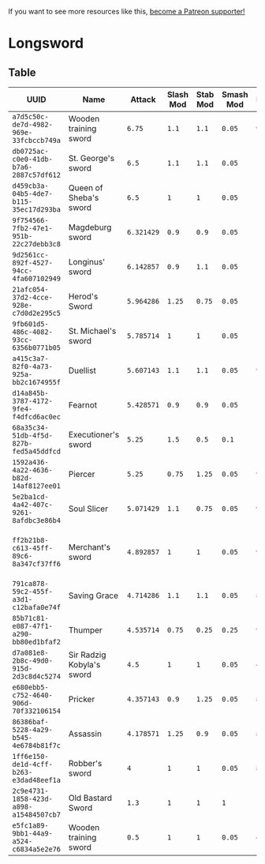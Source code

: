 <!-- TITLE: Longsword -->

If you want to see more resources like this, [become a Patreon supporter!](https://www.patreon.com/fireundubh) 

# Longsword
## Table

UUID | Name | Attack | Slash Mod | Stab Mod | Smash Mod | Defense | Str Req | Agi Req | Location
--- | --- | --- | --- | --- | --- | --- | --- | --- | ---
`a7d5c50c-de7d-4982-969e-33fcbccb749a` | Wooden training sword | `6.75` | `1.1` | `1.1` | `0.05` | `9.928572` | `8` | `0` | 
`db0725ac-c0e0-41db-b7a6-2887c57df612` | St. George's sword | `6.5` | `1.1` | `1.1` | `0.05` | `11` | `12` | `0` | Treasure map 7
`d459cb3a-04b5-4de7-b115-35ec17d293ba` | Queen of Sheba's sword | `6.5` | `1` | `1` | `0.05` | `10` | `12` | `0` | Quest reward
`9f754566-7fb2-47e1-951b-22c27debb3c8` | Magdeburg sword | `6.321429` | `0.9` | `0.9` | `0.05` | `12.64286` | `11` | `0` | Treasure map 22
`9d2561cc-892f-4527-94cc-4fa607102949` | Longinus' sword | `6.142857` | `0.9` | `1.1` | `0.05` | `11.08571` | `10` | `0` | Treasure map 24
`21afc054-37d2-4cce-928e-c7d0d2e295c5` | Herod's Sword | `5.964286` | `1.25` | `0.75` | `0.05` | `10.82857` | `10` | `0` | Sold by Rattay swordsmith
`9fb601d5-486c-4082-93cc-6356b0771b05` | St. Michael's sword | `5.785714` | `1` | `1` | `0.05` | `10.85714` | `9` | `0` | Quest reward: q_waldensians<br>Treasure map 10
`a415c3a7-82f0-4a73-925a-bb2c1674955f` | Duellist | `5.607143` | `1.1` | `1.1` | `0.05` | `9.928572` | `8` | `0` | Sold by Sassau swordsmith
`d14a845b-3787-4172-9fe4-f4dfcd6ac0ec` | Fearnot | `5.428571` | `0.9` | `0.9` | `0.05` | `10.85714` | `7` | `0` | Sold by Sassau swordsmith<br>Treasure map 6
`68a35c34-51db-4f5d-827b-fed5a45ddfcd` | Executioner's sword | `5.25` | `1.5` | `0.5` | `0.1` | `11` | `7` | `0` | q_ExecExec_executioner_chest
`1592a436-4a22-4636-b82d-14af8127ee01` | Piercer | `5.25` | `0.75` | `1.25` | `0.05` | `9.8` | `7` | `0` | Sold by Rattay swordsmith
`5e2ba1cd-4a42-407c-9261-8afdbc3e86b4` | Soul Slicer | `5.071429` | `1.1` | `0.75` | `0.05` | `9.542857` | `6` | `0` | Sold by Rattay swordsmith
`ff2b21b8-c613-45ff-89c6-8a347cf37ff6` | Merchant's sword | `4.892857` | `1` | `1` | `0.05` | `9.428572` | `5` | `0` | Sold by Rattay swordsmith<br>poi_talmberk_north_chest3<br>q_counterOffensive_pirk_chest<br>q_counterfeiters_crimeScene_chest<br>rat_garrison
`791ca878-59c2-455f-a3d1-c12bafa0e74f` | Saving Grace | `4.714286` | `1.1` | `1.1` | `0.05` | `8.857142` | `4` | `0` | Sold by Rattay swordsmith<br>Sold by Sassau swordsmith
`85b71c81-e087-47f1-a290-bb80ed1bfaf2` | Thumper | `4.535714` | `0.75` | `0.25` | `0.25` | `9.071428` | `3` | `0` | Sold by Rattay swordsmith<br>Sold by Sassau swordsmith
`d7a081e8-2b8c-49d0-915d-2d3c8d4c5274` | Sir Radzig Kobyla's sword | `4.5` | `1` | `1` | `0.05` | `4` | `1` | `0` | Quest reward
`e680ebb5-c752-4640-906d-70f332106154` | Pricker | `4.357143` | `0.9` | `1.25` | `0.05` | `8.514286` | `3` | `0` | Sold by Rattay swordsmith<br>Sold by Sassau swordsmith
`86386baf-5228-4a29-b545-4e6784b81f7c` | Assassin | `4.178571` | `1.25` | `0.9` | `0.05` | `8.257143` | `2` | `0` | Sold by Rattay swordsmith<br>Sold by Sassau swordsmith
`1ff6e150-de1d-4cff-b263-e3dad48eef1a` | Robber's sword | `4` | `1` | `1` | `0.05` | `8` | `1` | `0` | Sold by Rattay blacksmith<br>Sold by Sassau blacksmith
`2c9e4731-1858-423d-a898-a15484507cb7` | Old Bastard Sword | `1.3` | `1` | `1` | `1` | `1` | `1` | `2` | TA04Hustler_Hideout
`e5fc1a89-9bb1-44a9-a524-c6834a5e2e76` | Wooden training sword | `0.5` | `1` | `1` | `0.05` | `4` | `1` | `0` | Sold by Merjohed army camp armourer<br>aus_bohuta
